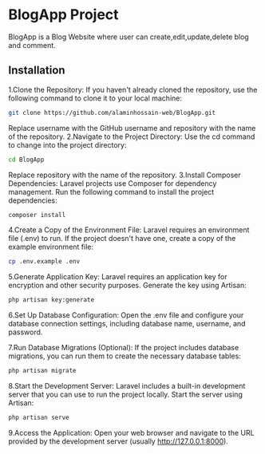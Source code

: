 # BlogApp Project

BlogApp is a Blog Website where user can create,edit,update,delete blog and comment.

## Installation

1.Clone the Repository: If you haven't already cloned the repository, use the following command to clone it to your local machine:

```bash
git clone https://github.com/alaminhossain-web/BlogApp.git
```
Replace username with the GitHub username and repository with the name of the repository.
2.Navigate to the Project Directory: Use the cd command to change into the project directory:
```bash
cd BlogApp
```
Replace repository with the name of the repository.
3.Install Composer Dependencies: Laravel projects use Composer for dependency management. Run the following command to install the project dependencies:
```bash
composer install
```
4.Create a Copy of the Environment File: Laravel requires an environment file (.env) to run. If the project doesn't have one, create a copy of the example environment file:
```bash
cp .env.example .env
```
5.Generate Application Key: Laravel requires an application key for encryption and other security purposes. Generate the key using Artisan:
```bash
php artisan key:generate
```
6.Set Up Database Configuration: Open the .env file and configure your database connection settings, including database name, username, and password.

7.Run Database Migrations (Optional): If the project includes database migrations, you can run them to create the necessary database tables:

```bash
php artisan migrate
```
8.Start the Development Server: Laravel includes a built-in development server that you can use to run the project locally. Start the server using Artisan:
```bash
php artisan serve
```
9.Access the Application: Open your web browser and navigate to the URL provided by the development server (usually http://127.0.0.1:8000).
